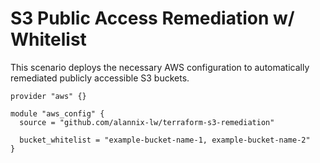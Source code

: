 # S3 Public Access Remediation w/ Whitelist

This scenario deploys the necessary AWS configuration to automatically remediated publicly accessible S3 buckets.

```hcl
provider "aws" {}

module "aws_config" {
  source = "github.com/alannix-lw/terraform-s3-remediation"

  bucket_whitelist = "example-bucket-name-1, example-bucket-name-2"
}
```
